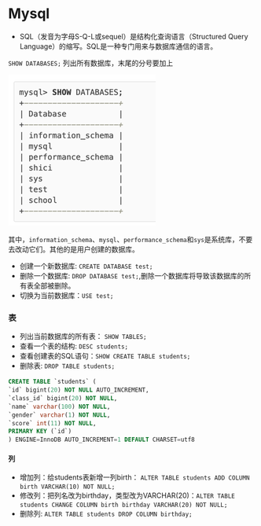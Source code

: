 # Mysql

- SQL（发音为字母S-Q-L或sequel）是结构化查询语言（Structured Query
  Language）的缩写。SQL是一种专门用来与数据库通信的语言。

`SHOW DATABASES;` 列出所有数据库，末尾的分号要加上

![](./image/show-database.png)

其中，`information_schema`、`mysql`、`performance_schema`和`sys`是系统库，不要去改动它们。其他的是用户创建的数据库。

- 创建一个新数据库: `CREATE DATABASE test;`
- 删除一个数据库: `DROP DATABASE test;`,删除一个数据库将导致该数据库的所有表全部被删除。
- 切换为当前数据库：`USE test;`

### 表

- 列出当前数据库的所有表： `SHOW TABLES;`
- 查看一个表的结构: `DESC students;`
- 查看创建表的SQL语句：`SHOW CREATE TABLE students;`
- 删除表: `DROP TABLE students;`

```sql
CREATE TABLE `students` (
`id` bigint(20) NOT NULL AUTO_INCREMENT,
`class_id` bigint(20) NOT NULL,
`name` varchar(100) NOT NULL,
`gender` varchar(1) NOT NULL,
`score` int(11) NOT NULL,
PRIMARY KEY (`id`)
) ENGINE=InnoDB AUTO_INCREMENT=1 DEFAULT CHARSET=utf8
```

#### 列

- 增加列：给students表新增一列birth： `ALTER TABLE students ADD COLUMN birth VARCHAR(10) NOT NULL;`
- 修改列：把列名改为birthday，类型改为VARCHAR(20)：`ALTER TABLE students CHANGE COLUMN birth birthday VARCHAR(20) NOT NULL;`
- 删除列: `ALTER TABLE students DROP COLUMN birthday;`
